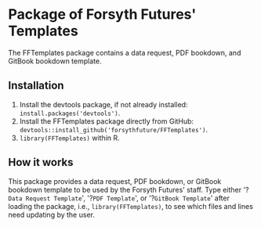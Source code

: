 # Package of Forsyth Futures' Templates

The FFTemplates package contains a data request, PDF bookdown, and GitBook bookdown template.

## Installation

1. Install the devtools package, if not already installed: `install.packages('devtools')`.
2. Install the FFTemplates package directly from GitHub: `devtools::install_github('forsythfuture/FFTemplates')`.
3. `library(FFTemplates)` within R.

## How it works

This package provides a data request, PDF bookdown, or GitBook bookdown template to be used by the Forsyth Futures' staff. Type either '?`Data Request Template`', '?`PDF Template`', or '?`GitBook Template`' after loading the package, i.e., `library(FFTemplates)`, to see which files and lines need updating by the user.
